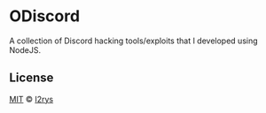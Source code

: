 # ODiscord
A collection of Discord hacking tools/exploits that I developed using NodeJS.

## License
<a href="https://github.com/ODiscord/Sn3ky/blob/main/LICENSE">MIT</a> © <a href="https://github.com/I2rys">I2rys</a>

